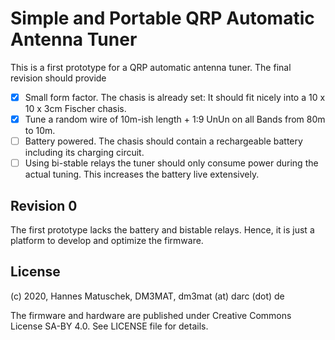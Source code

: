 # Simple and Portable QRP Automatic Antenna Tuner
This is a first prototype for a QRP automatic antenna tuner. The final revision should provide

  - [x] Small form factor. The chasis is already set: It should fit nicely into a 10 x 10 x 3cm
        Fischer chasis.
  - [x] Tune a random wire of 10m-ish length + 1:9 UnUn on all Bands from 80m to 10m.
  - [ ] Battery powered. The chasis should contain a rechargeable battery including its charging
        circuit.
  - [ ] Using bi-stable relays the tuner should only consume power during the actual tuning.
        This increases the battery live extensively.

## Revision 0
The first prototype lacks the battery and bistable relays. Hence, it is just a platform to develop
and optimize the firmware.

## License
(c) 2020, Hannes Matuschek, DM3MAT, dm3mat (at) darc (dot) de

The firmware and hardware are published under Creative Commons License SA-BY 4.0. See LICENSE
file for details.

